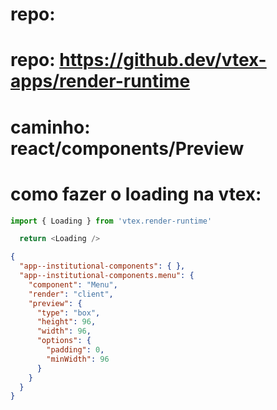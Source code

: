 # repo: 

# repo: https://github.dev/vtex-apps/render-runtime
# caminho: react/components/Preview

# como fazer o loading na vtex:

```javascript
import { Loading } from 'vtex.render-runtime'

  return <Loading />
```

```json
{
  "app--institutional-components": { },
  "app--institutional-components.menu": {
    "component": "Menu",
    "render": "client",
    "preview": {
      "type": "box",
      "height": 96,
      "width": 96,
      "options": {
        "padding": 0,
        "minWidth": 96
      }
    }
  }
}
```
